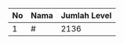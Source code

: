 | No | Nama            | Jumlah Level |
|----|-----------------|--------------|
| 1  | #    |    2136        |
